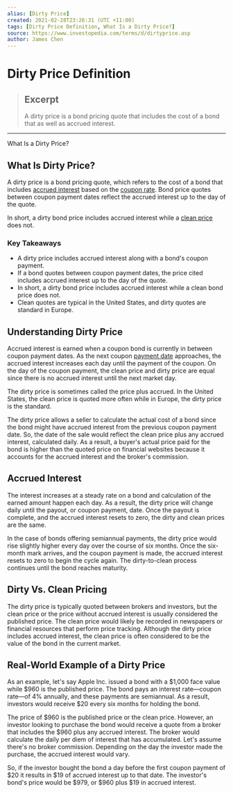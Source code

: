 ```yaml
---
alias: [Dirty Price]
created: 2021-02-28T23:26:31 (UTC +11:00)
tags: [Dirty Price Definition, What Is a Dirty Price?]
source: https://www.investopedia.com/terms/d/dirtyprice.asp
author: James Chen
---
```


# Dirty Price Definition

> ## Excerpt
> A dirty price is a bond pricing quote that includes the cost of a bond that as well as accrued interest.

---

What Is a Dirty Price?
## What Is Dirty Price?

A dirty price is a bond pricing quote, which refers to the cost of a bond that includes [accrued interest](https://www.investopedia.com/terms/a/accruedinterest.asp) based on the [coupon rate](https://www.investopedia.com/terms/c/coupon-rate.asp). Bond price quotes between coupon payment dates reflect the accrued interest up to the day of the quote.

In short, a dirty bond price includes accrued interest while a [clean price](https://www.investopedia.com/terms/c/cleanprice.asp) does not.

### Key Takeaways

-   A dirty price includes accrued interest along with a bond's coupon payment.
-   If a bond quotes between coupon payment dates, the price cited includes accrued interest up to the day of the quote. 
-   In short, a dirty bond price includes accrued interest while a clean bond price does not.
-   Clean quotes are typical in the United States, and dirty quotes are standard in Europe.

## Understanding Dirty Price

Accrued interest is earned when a coupon bond is currently in between coupon payment dates. As the next coupon [payment date](https://www.investopedia.com/terms/p/paymentdate.asp) approaches, the accrued interest increases each day until the payment of the coupon. On the day of the coupon payment, the clean price and dirty price are equal since there is no accrued interest until the next market day.

The dirty price is sometimes called the price plus accrued. In the United States, the clean price is quoted more often while in Europe, the dirty price is the standard.

The dirty price allows a seller to calculate the actual cost of a bond since the bond might have accrued interest from the previous coupon payment date. So, the date of the sale would reflect the clean price plus any accrued interest, calculated daily. As a result, a buyer's actual price paid for the bond is higher than the quoted price on financial websites because it accounts for the accrued interest and the broker's commission.

## Accrued Interest

The interest increases at a steady rate on a bond and calculation of the earned amount happen each day. As a result, the dirty price will change daily until the payout, or coupon payment, date. Once the payout is complete, and the accrued interest resets to zero, the dirty and clean prices are the same.

In the case of bonds offering semiannual payments, the dirty price would rise slightly higher every day over the course of six months. Once the six-month mark arrives, and the coupon payment is made, the accrued interest resets to zero to begin the cycle again. The dirty-to-clean process continues until the bond reaches maturity.

## Dirty Vs. Clean Pricing

The dirty price is typically quoted between brokers and investors, but the clean price or the price without accrued interest is usually considered the published price. The clean price would likely be recorded in newspapers or financial resources that perform price tracking. Although the dirty price includes accrued interest, the clean price is often considered to be the value of the bond in the current market.

## Real-World Example of a Dirty Price

As an example, let's say Apple Inc. issued a bond with a $1,000 face value while $960 is the published price. The bond pays an interest rate—coupon rate—of 4% annually, and these payments are semiannual. As a result, investors would receive $20 every six months for holding the bond.

The price of $960 is the published price or the clean price. However, an investor looking to purchase the bond would receive a quote from a broker that includes the $960 plus any accrued interest. The broker would calculate the daily per diem of interest that has accumulated. Let's assume there's no broker commission. Depending on the day the investor made the purchase, the accrued interest would vary.

So, if the investor bought the bond a day before the first coupon payment of $20 it results in $19 of accrued interest up to that date. The investor's bond's price would be $979, or $960 plus $19 in accrued interest.
